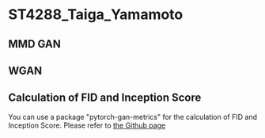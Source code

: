 # ST4288_Taiga_Yamamoto

## MMD GAN

## WGAN

## Calculation of FID and Inception Score

You can use a package "pytorch-gan-metrics" for the calculation of FID and Inception Score.
Please refer to [the Github page](https://github.com/w86763777/pytorch-gan-metrics)
